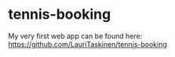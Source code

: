 # tennis-booking
My very first web app can be found here: https://github.com/LauriTaskinen/tennis-booking 
